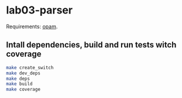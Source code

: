 # lab03-parser

Requirements: [opam](https://opam.ocaml.org/).

## Intall dependencies, build and run tests witch coverage

```sh
make create_switch
make dev_deps
make deps
make build
make coverage
```
